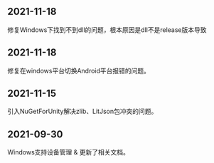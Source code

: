 ## 2021-11-18
修复Windows下找到不到dll的问题，根本原因是dll不是release版本导致
## 2021-11-18
修复在windows平台切换Android平台报错的问题。
## 2021-11-15
引入NuGetForUnity解决zlib、LitJson包冲突的问题。
## 2021-09-30
Windows支持设备管理 & 更新了相关文档。